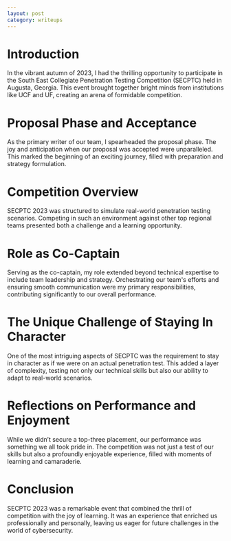 ```yaml
---
layout: post
category: writeups
---
```

# Introduction

In the vibrant autumn of 2023, I had the thrilling opportunity to participate in the South East Collegiate Penetration Testing Competition (SECPTC) held in Augusta, Georgia. This event brought together bright minds from institutions like UCF and UF, creating an arena of formidable competition.
# Proposal Phase and Acceptance

As the primary writer of our team, I spearheaded the proposal phase. The joy and anticipation when our proposal was accepted were unparalleled. This marked the beginning of an exciting journey, filled with preparation and strategy formulation.
# Competition Overview

SECPTC 2023 was structured to simulate real-world penetration testing scenarios. Competing in such an environment against other top regional teams presented both a challenge and a learning opportunity.
# Role as Co-Captain

Serving as the co-captain, my role extended beyond technical expertise to include team leadership and strategy. Orchestrating our team's efforts and ensuring smooth communication were my primary responsibilities, contributing significantly to our overall performance.
# The Unique Challenge of Staying In Character

One of the most intriguing aspects of SECPTC was the requirement to stay in character as if we were on an actual penetration test. This added a layer of complexity, testing not only our technical skills but also our ability to adapt to real-world scenarios.
# Reflections on Performance and Enjoyment

While we didn’t secure a top-three placement, our performance was something we all took pride in. The competition was not just a test of our skills but also a profoundly enjoyable experience, filled with moments of learning and camaraderie.
# Conclusion

SECPTC 2023 was a remarkable event that combined the thrill of competition with the joy of learning. It was an experience that enriched us professionally and personally, leaving us eager for future challenges in the world of cybersecurity.
